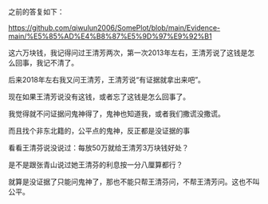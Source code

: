 之前的答复如下：

https://github.com/qiwulun2006/SomePlot/blob/main/Evidence-main/%E5%85%AD%E4%B8%87%E5%9D%97%E9%92%B1

这六万块钱，我记得问过王清芳两次，第一次2013年左右，王清芳说了这钱是怎么回事，我记不清了。

后来2018年左右我又问王清芳，王清芳说“有证据就拿出来吧”。

现在如果王清芳说没有这钱，或者忘了这钱是怎么回事了。

我觉得就不问证据问鬼神得了，鬼神也知道我，或者我们撒谎没撒谎。

而且找个非东北籍的，公平点的鬼神，反正都是没证据的事

看看王清芬说没说过：每放50万就给王清芳3万块钱好处？

是不是跟张青山说过她王清芬的利息按一分八厘算都行？

就算是没证据了只能问鬼神了，那也不能只帮王清芬问，不帮王清芳问。这也不叫公平。
